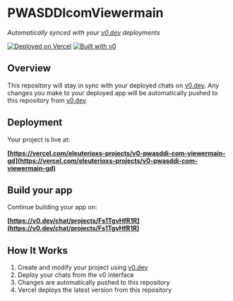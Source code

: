 # PWASDDIcomViewermain

*Automatically synced with your [v0.dev](https://v0.dev) deployments*

[![Deployed on Vercel](https://img.shields.io/badge/Deployed%20on-Vercel-black?style=for-the-badge&logo=vercel)](https://vercel.com/eleuterioxs-projects/v0-pwasddi-com-viewermain-gd)
[![Built with v0](https://img.shields.io/badge/Built%20with-v0.dev-black?style=for-the-badge)](https://v0.dev/chat/projects/Fs1TgvHfR1R)

## Overview

This repository will stay in sync with your deployed chats on [v0.dev](https://v0.dev).
Any changes you make to your deployed app will be automatically pushed to this repository from [v0.dev](https://v0.dev).

## Deployment

Your project is live at:

**[https://vercel.com/eleuterioxs-projects/v0-pwasddi-com-viewermain-gd](https://vercel.com/eleuterioxs-projects/v0-pwasddi-com-viewermain-gd)**

## Build your app

Continue building your app on:

**[https://v0.dev/chat/projects/Fs1TgvHfR1R](https://v0.dev/chat/projects/Fs1TgvHfR1R)**

## How It Works

1. Create and modify your project using [v0.dev](https://v0.dev)
2. Deploy your chats from the v0 interface
3. Changes are automatically pushed to this repository
4. Vercel deploys the latest version from this repository